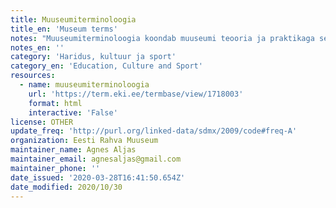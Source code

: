 ```yaml
---
title: Muuseumiterminoloogia
title_en: 'Museum terms'
notes: "Muuseumiterminoloogia koondab muuseumi teooria ja praktikaga seotud termineid ning definitsioone. Terminikomisjoni töösse on kaasatud erinevate muuseumide ja ülikoolide esindajaid.\r\nKokku 583 terminit\r\nKeeled: et, en"
notes_en: ''
category: 'Haridus, kultuur ja sport'
category_en: 'Education, Culture and Sport'
resources:
  - name: muuseumiterminoloogia
    url: 'https://term.eki.ee/termbase/view/1718003'
    format: html
    interactive: 'False'
license: OTHER
update_freq: 'http://purl.org/linked-data/sdmx/2009/code#freq-A'
organization: Eesti Rahva Muuseum
maintainer_name: Agnes Aljas
maintainer_email: agnesaljas@gmail.com
maintainer_phone: ''
date_issued: '2020-03-28T16:41:50.654Z'
date_modified: 2020/10/30
---
```

